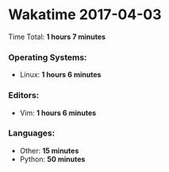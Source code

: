 # Wakatime 2017-04-03

Time Total: **1 hours 7 minutes**

### Operating Systems:
- Linux: **1 hours 6 minutes** 

### Editors:
- Vim: **1 hours 6 minutes** 

### Languages:
- Other: **15 minutes** 
- Python: **50 minutes** 

